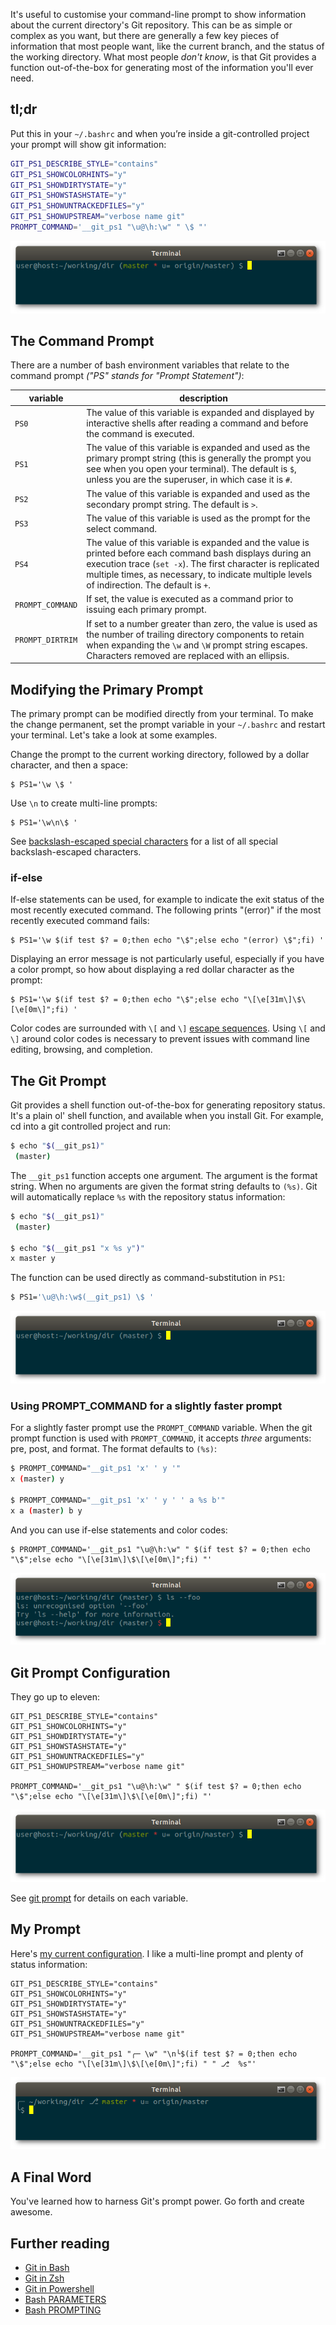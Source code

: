 It's useful to customise your command-line prompt to show information about the current directory's Git repository. This can be as simple or complex as you want, but there are generally a few key pieces of information that most people want, like the current branch, and the status of the working directory. What most people *don't know*, is that Git provides a function out-of-the-box for generating most of the information you'll ever need.

## tl;dr

Put this in your `~/.bashrc` and when you’re inside a git-controlled project your prompt will show git information:

```sh
GIT_PS1_DESCRIBE_STYLE="contains"
GIT_PS1_SHOWCOLORHINTS="y"
GIT_PS1_SHOWDIRTYSTATE="y"
GIT_PS1_SHOWSTASHSTATE="y"
GIT_PS1_SHOWUNTRACKEDFILES="y"
GIT_PS1_SHOWUPSTREAM="verbose name git"
PROMPT_COMMAND='__git_ps1 "\u@\h:\w" " \$ "'
```

![A screenshot of a command prompt with git information](/assets/2018-07-22-tldr.png)

## The Command Prompt

There are a number of bash environment variables that relate to the command prompt *("PS" stands for "Prompt Statement")*:

variable | description
-------- | -----------
`PS0` | The value of this variable is expanded and displayed by interactive shells after reading a command and before the command is executed.
`PS1` | The value of this variable is expanded and used as the primary prompt string (this is generally the prompt you see when you open your terminal). The default is `$`, unless you are the superuser, in which case it is `#`.
`PS2` | The value of this variable is expanded and used as the secondary prompt string. The default is `>`.
`PS3` | The value of this variable is used as the prompt for the select command.
`PS4` | The value of this variable is expanded and the value is printed before each command bash displays during an execution trace (`set -x`). The first character is replicated multiple times, as necessary, to indicate multiple levels of indirection. The default is `+`.
`PROMPT_COMMAND` | If set, the value is executed as a command prior to issuing each primary prompt.
`PROMPT_DIRTRIM` | If set to a number greater than zero, the value is used as the number of trailing directory components to retain when expanding the `\w` and  `\W`  prompt string escapes. Characters removed are replaced with an ellipsis.

## Modifying the Primary Prompt

The primary prompt can be modified directly from your terminal. To make the change permanent, set the prompt variable in your `~/.bashrc` and restart your terminal. Let's take a look at some examples.

Change the prompt to the current working directory, followed by a dollar character, and then a space:

```
$ PS1='\w \$ '
```


Use `\n` to create multi-line prompts:

```
$ PS1='\w\n\$ '
```

See [backslash-escaped special characters](http://man7.org/linux/man-pages/man1/bash.1.html#PROMPTING) for a list of all special backslash-escaped characters.

### if-else

If-else statements can be used, for example to indicate the exit status of the most recently executed command. The following prints "(error)" if the most recently executed command fails:

```
$ PS1='\w $(if test $? = 0;then echo "\$";else echo "(error) \$";fi) '
```

Displaying an error message is not particularly useful, especially if you have a color prompt, so how about displaying a red dollar character as the prompt:

```
$ PS1='\w $(if test $? = 0;then echo "\$";else echo "\[\e[31m\]\$\[\e[0m\]";fi) '
```

Color codes are surrounded with `\[` and `\]` [escape sequences](https://unix.stackexchange.com/questions/124407/what-color-codes-can-i-use-in-my-ps1-prompt/124409#124409). Using `\[` and `\]` around color codes is necessary to prevent issues with command line editing, browsing, and completion.

## The Git Prompt

Git provides a shell function out-of-the-box for generating repository status. It's a plain ol' shell function, and available when you install Git. For example, cd into a git controlled project and run:

```sh
$ echo "$(__git_ps1)"
 (master)
```

The `__git_ps1` function accepts one argument. The argument is the format string. When no arguments are given the format string defaults to `(%s)`. Git will automatically replace `%s` with the repository status information:

```sh
$ echo "$(__git_ps1)"
 (master)

$ echo "$(__git_ps1 "x %s y")"
x master y
```

The function can be used directly as command-substitution in `PS1`:

```sh
$ PS1='\u@\h:\w$(__git_ps1) \$ '
```

![A basic git command prompt](/assets/2018-07-22-git-prompt.png)

### Using PROMPT_COMMAND for a slightly faster prompt

For a slightly faster prompt use the `PROMPT_COMMAND` variable. When the git prompt function is used with `PROMPT_COMMAND`, it accepts *three* arguments: pre, post, and format. The format defaults to `(%s)`:

```sh
$ PROMPT_COMMAND="__git_ps1 'x' ' y '"
x (master) y

$ PROMPT_COMMAND="__git_ps1 'x' ' y ' ' a %s b'"
x a (master) b y
```

And you can use if-else statements and color codes:

```
$ PROMPT_COMMAND='__git_ps1 "\u@\h:\w" " $(if test $? = 0;then echo "\$";else echo "\[\e[31m\]\$\[\e[0m\]";fi) "'
```

![A git command prompt with error status](/assets/2018-07-22-prompt-command.png)

## Git Prompt Configuration

They go up to eleven:

```
GIT_PS1_DESCRIBE_STYLE="contains"
GIT_PS1_SHOWCOLORHINTS="y"
GIT_PS1_SHOWDIRTYSTATE="y"
GIT_PS1_SHOWSTASHSTATE="y"
GIT_PS1_SHOWUNTRACKEDFILES="y"
GIT_PS1_SHOWUPSTREAM="verbose name git"

PROMPT_COMMAND='__git_ps1 "\u@\h:\w" " $(if test $? = 0;then echo "\$";else echo "\[\e[31m\]\$\[\e[0m\]";fi) "'
```

![A fully configured git command prompt](/assets/2018-07-22-prompt-config.png)

See [git prompt](https://github.com/git/git/blob/master/contrib/completion/git-prompt.sh) for details on each variable.

## My Prompt

Here's [my current configuration](https://github.com/gerardroche/dotfiles). I like a multi-line prompt and plenty of status information:

```
GIT_PS1_DESCRIBE_STYLE="contains"
GIT_PS1_SHOWCOLORHINTS="y"
GIT_PS1_SHOWDIRTYSTATE="y"
GIT_PS1_SHOWSTASHSTATE="y"
GIT_PS1_SHOWUNTRACKEDFILES="y"
GIT_PS1_SHOWUPSTREAM="verbose name git"

PROMPT_COMMAND='__git_ps1 "╭─ \w" "\n╰$(if test $? = 0;then echo "\$";else echo "\[\e[31m\]\$\[\e[0m\]";fi) " " ⎇  %s"'
```

![My command prompt](/assets/2018-07-22-my-prompt.png)

## A Final Word

You've learned how to harness Git's prompt power. Go forth and create awesome.

## Further reading

* [Git in Bash](https://git-scm.com/book/en/v2/Appendix-A%3A-Git-in-Other-Environments-Git-in-Bash)
* [Git in Zsh](https://git-scm.com/book/en/v2/Appendix-A%3A-Git-in-Other-Environments-Git-in-Zsh)
* [Git in Powershell](https://git-scm.com/book/en/v2/Appendix-A%3A-Git-in-Other-Environments-Git-in-Powershell)
* [Bash PARAMETERS](http://man7.org/linux/man-pages/man1/bash.1.html#PARAMETERS)
* [Bash PROMPTING](http://man7.org/linux/man-pages/man1/bash.1.html#PROMPTING)
